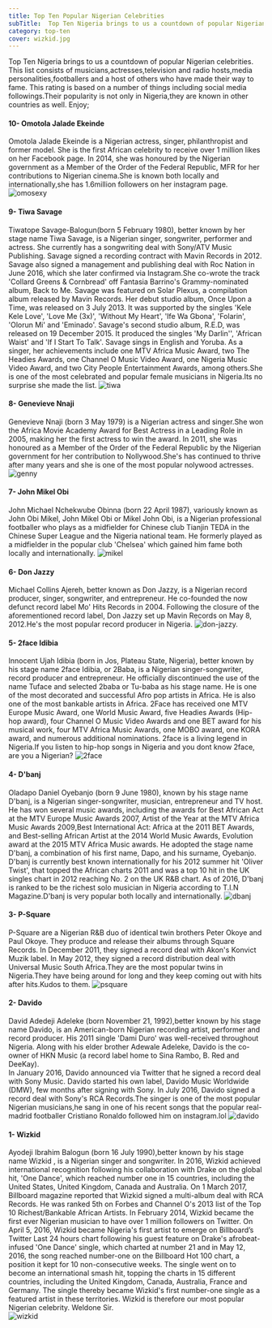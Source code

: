 ```yaml
---
title: Top Ten Popular Nigerian Celebrities
subTitle:  Top Ten Nigeria brings to us a countdown of popular Nigerian celebrities. 
category: top-ten
cover: wizkid.jpg
---
```

Top Ten Nigeria brings to us a countdown of popular Nigerian celebrities. This list consists of  musicians,actresses,television and radio hosts,media personalities,footballers and a host of others who have made their way to fame.
This rating is based on a number of things including social media followings.Their popularity is not only in Nigeria,they are known in other countries as well. Enjoy;

#### 10- Omotola Jalade Ekeinde
Omotola Jalade Ekeinde is a Nigerian actress, singer, philanthropist and former model. She is the first African celebrity to receive over 1 million likes on her Facebook page.  In 2014, she was honoured by the Nigerian government as a Member of the Order of the Federal Republic, MFR for her contributions to Nigerian cinema.She is known both locally and internationally,she has 1.6million followers on her instagram page.
![omosexy](omosexy.PNG)


#### 9- Tiwa Savage        
Tiwatope Savage-Balogun(born 5 February 1980), better known by her stage name Tiwa Savage, is a Nigerian singer, songwriter, performer and actress. She currently has a songwriting deal with Sony/ATV Music Publishing. Savage signed a recording contract with Mavin Records in 2012. Savage also signed a management and publishing deal with Roc Nation in June 2016, which she later confirmed via Instagram.She co-wrote the track 'Collard Greens & Cornbread' off Fantasia Barrino's Grammy-nominated album, Back to Me. Savage was featured on Solar Plexus, a compilation album released by Mavin Records.
Her debut studio album, Once Upon a Time, was released on 3 July 2013. It was supported by the singles 'Kele Kele Love', 'Love Me (3x)', 'Without My Heart', 'Ife Wa Gbona', 'Folarin', 'Olorun Mi' and 'Eminado'. Savage's second studio album, R.E.D, was released on 19 December 2015. It produced the singles 'My Darlin'', 'African Waist' and 'If I Start To Talk'. 
Savage sings in English and Yoruba. As a singer, her achievements include one MTV Africa Music Award, two The Headies Awards, one Channel O Music Video Award, one Nigeria Music Video Award, and two City People Entertainment Awards, among others.She is one of the most celebrated and popular female musicians in Nigeria.Its no surprise she made the list.
![tiwa](tiwa.PNG)


#### 8- Genevieve Nnaji  
Genevieve Nnaji (born 3 May 1979) is a Nigerian actress and singer.She won the Africa Movie Academy Award for Best Actress in a Leading Role in 2005, making her the first actress to win the award.
In 2011, she was honoured as a Member of the Order of the Federal Republic by the Nigerian government for her contribution to Nollywood.She's has continued to thrive after many years and she is one of the most popular nolywood actresses.
![genny](genny.PNG)

#### 7- John Mikel Obi
John Michael Nchekwube Obinna (born 22 April 1987), variously known as John Obi Mikel, John Mikel Obi or Mikel John Obi, is a Nigerian professional footballer who plays as a midfielder for Chinese club Tianjin TEDA in the Chinese Super League and the Nigeria national team.
He formerly played as a midfielder in the popular club 'Chelsea' which gained him fame both locally and internationally.
![mikel](mikel.PNG)

#### 6- Don Jazzy
Michael Collins Ajereh, better known as Don Jazzy, is a Nigerian record producer, singer, songwriter, and entrepreneur. He co-founded the now defunct record label Mo' Hits Records in 2004. Following the closure of the aforementioned record label, Don Jazzy set up Mavin Records on May 8, 2012.He's the most popular record producer in Nigeria.
![don-jazzy.](don-jazzy.PNG)

#### 5- 2face Idibia
Innocent Ujah Idibia (born in Jos, Plateau State, Nigeria), better known by his stage name 2face Idibia, or 2Baba, is a Nigerian singer-songwriter, record producer and entrepreneur. He officially discontinued the use of the name Tuface and selected 2baba or Tu-baba as his stage name.
He is one of the most decorated and successful Afro pop artists in Africa. He is also one of the most bankable artists in Africa. 2Face has received one MTV Europe Music Award, one World Music Award, five Headies Awards (Hip-hop award), four Channel O Music Video Awards and one BET award for his musical work, four MTV Africa Music Awards, one MOBO award, one KORA award, and numerous additional nominations.
2face is a living legend in Nigeria.If you listen to hip-hop songs in Nigeria and you dont know 2face, are you a Nigerian?
![2face](2face.PNG)

#### 4- D'banj
Oladapo Daniel Oyebanjo (born 9 June 1980), known by his stage name D'banj, is a Nigerian singer-songwriter, musician, entrepreneur and TV host. He has won several music awards, including the awards for Best African Act at the MTV Europe Music Awards 2007, Artist of the Year at the MTV Africa Music Awards 2009,Best International Act: Africa at the 2011 BET Awards, and Best-selling African Artist at the 2014 World Music Awards, Evolution award at the 2015 MTV Africa Music awards.
He adopted the stage name D'banj, a combination of his first name, Dapo, and his surname, Oyebanjo. D'banj is currently best known internationally for his 2012 summer hit 'Oliver Twist', that topped the African charts 2011 and was a top 10 hit in the UK singles chart in 2012 reaching No. 2 on the UK R&B chart. 
As of 2016, D'banj is ranked to be the richest solo musician in Nigeria according to T.I.N Magazine.D'banj is very popular both locally and internationally.
![dbanj](dbanj.PNG)


#### 3- P-Square
P-Square are a Nigerian R&B duo of identical twin brothers Peter Okoye and Paul Okoye. They produce and release their albums through Square Records. 
In December 2011, they signed a record deal with Akon's Konvict Muzik label. In May 2012, they signed a record distribution deal with Universal Music South Africa.They are the most popular twins in Nigeria.They have being around for long and they keep coming out with hits after hits.Kudos to them.
![psquare](psquare.PNG)

#### 2- Davido
David Adedeji Adeleke (born November 21, 1992),better known by his stage name Davido, is an American-born Nigerian recording artist, performer and record producer. His 2011 single 'Dami Duro' was well-received throughout Nigeria. Along with his elder brother Adewale Adeleke, Davido is the co-owner of HKN Music (a record label home to Sina Rambo, B. Red and DeeKay).  
In January 2016, Davido announced via Twitter that he signed a record deal with Sony Music. Davido started his own label, Davido Music Worldwide (DMW), few months after signing with Sony.
In July 2016, Davido signed a record deal with Sony's RCA Records.The singer is one of the most popular Nigerian musicians,he sang in one of his recent songs that the popular real-madrid footballer Cristiano Ronaldo followed him on instagram.lol
![davido](davido.PNG)

#### 1- Wizkid
 Ayodeji Ibrahim Balogun (born 16 July 1990),better known by his stage name Wizkid , is a Nigerian singer and songwriter. 
In 2016, Wizkid achieved international recognition following his collaboration with Drake on the global hit, 'One Dance', which reached number one in 15 countries, including the United States, United Kingdom, Canada and Australia.
On 1 March 2017, Billboard magazine reported that Wizkid signed a multi-album deal with RCA Records.
He was ranked 5th on Forbes and Channel O's 2013 list of the Top 10 Richest/Bankable African Artists. In February 2014, Wizkid became the first ever Nigerian musician to have over 1 million followers on Twitter. On April 5, 2016, Wizkid became Nigeria's first artist to emerge on Billboard’s Twitter Last 24 hours chart following his guest feature on Drake's afrobeat-infused 'One Dance' single, which charted at number 21 and in May 12, 2016, the song reached number-one on the Billboard Hot 100 chart, a position it kept for 10 non-consecutive weeks. The single went on to become an international smash hit, topping the charts in 15 different countries, including the United Kingdom, Canada, Australia, France and Germany. 
The single thereby became Wizkid's first number-one single as a featured artist in these territories. Wizkid is therefore our most popular Nigerian celebrity. Weldone Sir.  
![wizkid](wizkid.jpg)

